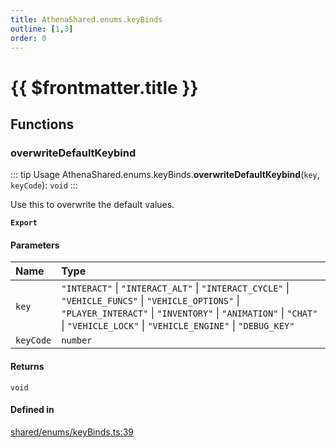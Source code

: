 ```yaml
---
title: AthenaShared.enums.keyBinds
outline: [1,3]
order: 0
---
```


# {{ $frontmatter.title }}


## Functions

### overwriteDefaultKeybind

::: tip Usage
AthenaShared.enums.keyBinds.**overwriteDefaultKeybind**(`key`, `keyCode`): `void`
:::

Use this to overwrite the default values.

**`Export`**

#### Parameters

| Name | Type |
| :------ | :------ |
| `key` | ``"INTERACT"`` \| ``"INTERACT_ALT"`` \| ``"INTERACT_CYCLE"`` \| ``"VEHICLE_FUNCS"`` \| ``"VEHICLE_OPTIONS"`` \| ``"PLAYER_INTERACT"`` \| ``"INVENTORY"`` \| ``"ANIMATION"`` \| ``"CHAT"`` \| ``"VEHICLE_LOCK"`` \| ``"VEHICLE_ENGINE"`` \| ``"DEBUG_KEY"`` |
| `keyCode` | `number` |

#### Returns

`void`

#### Defined in

[shared/enums/keyBinds.ts:39](https://github.com/Stuyk/altv-athena/blob/a762ea7/src/core/shared/enums/keyBinds.ts#L39)
